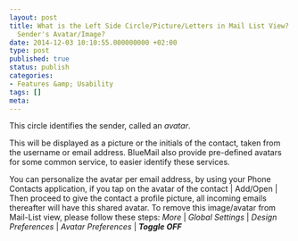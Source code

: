 ```yaml
---
layout: post
title: What is the Left Side Circle/Picture/Letters in Mail List View? How to Remove
  Sender's Avatar/Image?
date: 2014-12-03 10:10:55.000000000 +02:00
type: post
published: true
status: publish
categories:
- Features &amp; Usability
tags: []
meta:
---
```


This circle identifies the sender, called an *avatar*.

This will be displayed as a picture or the initials of the contact, taken from the username or email address. BlueMail also provide pre-defined avatars for some common service, to easier identify these services.

You can personalize the avatar per email address, by using your Phone Contacts application, if you tap on the avatar of the contact \| Add/Open \| Then proceed to give the contact a profile picture, all incoming emails thereafter will have this shared avatar.
To remove this image/avatar from Mail-List view, please follow these steps: *More* \| *Global Settings* \| *Design Preferences* \| *Avatar Preferences* \| ***Toggle OFF***